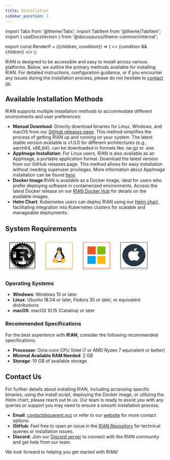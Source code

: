 ```yaml
---
title: Installation
sidebar_position: 1
---
```


import Tabs from '@theme/Tabs';
import TabItem from '@theme/TabItem';
import { useDocsVersion } from '@docusaurus/theme-common/internal';

export const RenderIf = ({children, condition}) => (
    <>
        {condition && children}
    </>
);

R!AN is designed to be accessible and easy to install across various platforms. Below, we outline the primary methods available for installing R!AN. For detailed instructions, configuration guidance, or if you encounter any issues during the installation process, please do not hesitate to [contact us](#contact-us).


## Available Installation Methods

R!AN supports multiple installation methods to accommodate different environments and user preferences:

- **Manual Download**: Directly download binaries for Linux, Windows, and macOS from our [GitHub releases page](https://github.com/querent-ai/distribution). This method simplifies the process of getting R!AN up and running on your system. The latest stable version available is v1.0.0 for different architectures (e.g., aarch64, x86_64), can be downloaded in formats like .tar.gz or .exe.
- **AppImage Installation**: For Linux users, R!AN is also available as an AppImage, a portable application format. Download the latest version from our GitHub releases page. This method allows for easy installation without needing superuser privileges. More information about AppImage installation can be found [here](https://github.com/AppImage/AppImageKit/wiki/FUSE).
- **Docker Image**:R!AN is available as a Docker image, ideal for users who prefer deploying software in containerized environments. Access the latest Docker release on our [R!AN Docker Hub](https://hub.docker.com/r/querent) for details on the available images.
- **Helm Chart**: Kubernetes users can deploy R!AN using our [Helm chart](https://helm.querent.xyz), facilitating integration into Kubernetes clusters for scalable and manageable deployments.

## System Requirements


![System Supported](../assets/sys_requirements.png)


### Operating Systems

- **Windows**: Windows 10 or later
- **Linux**: Ubuntu 18.04 or later, Fedora 30 or later, or equivalent distributions
- **macOS**: macOS 10.15 (Catalina) or later

### Recommended Specifications

For the best experience with **R!AN**, consider the following recommended specifications:

- **Processor**: Octa-core CPU (Intel i7 or AMD Ryzen 7 equivalent or better)
- **Minimal Available RAM Needed**: 2 GB
- **Storage**: 10 GB of available storage


## Contact Us

For further details about installing R!AN, including accessing specific binaries, using the install script, deploying the Docker image, or utilizing the Helm chart, please reach out to us. Our team is ready to assist you with any queries or support you may need to ensure a smooth installation process.

- **Email**: [contact@querent.xyz](mailto:contact@querent.xyz) or refer to our [website](https://querent.xyz) for more contact options.
- **GitHub**: Feel free to open an issue in the [R!AN Repository](https://github.com/Querent-ai/support/issues) for technical queries or installation issues.
- **Discord**: Join our [Discord server](https://discord.gg/3fVAVmZXyh) to connect with the R!AN community and get help from our team.

We look forward to helping you get started with R!AN!
